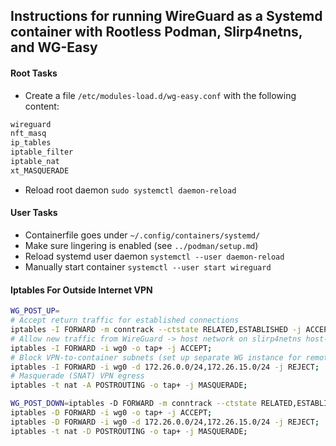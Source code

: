 ## Instructions for running WireGuard as a Systemd container with Rootless Podman, Slirp4netns, and WG-Easy


#### Root Tasks
- Create a file `/etc/modules-load.d/wg-easy.conf` with the following content:
```bash
wireguard
nft_masq
ip_tables
iptable_filter
iptable_nat
xt_MASQUERADE
```
- Reload root daemon `sudo systemctl daemon-reload`

#### User Tasks
- Containerfile goes under `~/.config/containers/systemd/`
- Make sure lingering is enabled (see `../podman/setup.md`)
- Reload systemd user daemon `systemctl --user daemon-reload`
- Manually start container `systemctl --user start wireguard`

#### Iptables For Outside Internet VPN
```bash
WG_POST_UP=
# Accept return traffic for established connections
iptables -I FORWARD -m conntrack --ctstate RELATED,ESTABLISHED -j ACCEPT;
# Allow new traffic from WireGuard -> host network on slirp4netns host‑egress tap
iptables -I FORWARD -i wg0 -o tap+ -j ACCEPT;
# Block VPN‑to‑container subnets (set up separate WG instance for remote access if eventually necessary)
iptables -I FORWARD -i wg0 -d 172.26.0.0/24,172.26.15.0/24 -j REJECT;
# Masquerade (SNAT) VPN egress
iptables -t nat -A POSTROUTING -o tap+ -j MASQUERADE;

WG_POST_DOWN=iptables -D FORWARD -m conntrack --ctstate RELATED,ESTABLISHED -j ACCEPT;
iptables -D FORWARD -i wg0 -o tap+ -j ACCEPT;
iptables -D FORWARD -i wg0 -d 172.26.0.0/24,172.26.15.0/24 -j REJECT;
iptables -t nat -D POSTROUTING -o tap+ -j MASQUERADE;
```